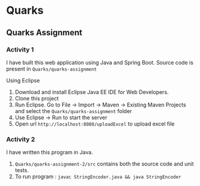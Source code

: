# Quarks

## Quarks Assignment

### Activity 1
I have built this web application using Java and Spring Boot.
Source code is present in `Quarks/quarks-assignment`

Using Eclipse
1. Download and install Eclipse Java EE IDE for Web Developers.
2. Clone this project
3. Run Eclipse. Go to File -> Import -> Maven -> Existing Maven Projects and select the `Quarks/quarks-assignment` folder
4. Use Eclipse -> Run to start the server
5. Open url `http://localhost:8080/uploadExcel` to upload excel file


### Activity 2
I have written this program in Java.

1. `Quarks/quarks-assignment-2/src` contains both the source code and unit tests.
2. To run program : `javac StringEncoder.java && java StringEncoder`
